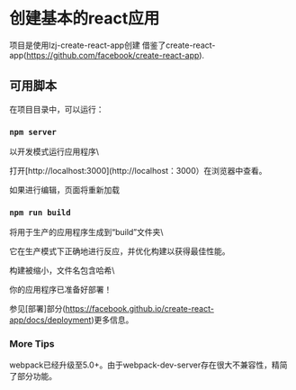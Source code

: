 # 创建基本的react应用

项目是使用lzj-create-react-app创建 借鉴了create-react-app(https://github.com/facebook/create-react-app).

## 可用脚本

在项目目录中，可以运行：

### `npm server`

以开发模式运行应用程序\

打开[http://localhost:3000](http://localhost：3000）在浏览器中查看。



如果进行编辑，页面将重新加载

### `npm run build`

将用于生产的应用程序生成到“build”文件夹\

它在生产模式下正确地进行反应，并优化构建以获得最佳性能。



构建被缩小，文件名包含哈希\

你的应用程序已准备好部署！



参见[部署]部分(https://facebook.github.io/create-react-app/docs/deployment)更多信息。

### More Tips

webpack已经升级至5.0+。由于webpack-dev-server存在很大不兼容性，精简了部分功能。